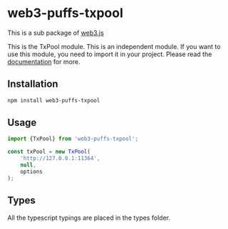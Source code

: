 # web3-puffs-txpool

This is a sub package of [web3.js][repo]

This is the TxPool module. This is an independent module. If you want to use this module, you need to import it in your project.
Please read the [documentation][docs] for more.

## Installation

```bash
npm install web3-puffs-txpool
```

## Usage

```js
import {TxPool} from 'web3-puffs-txpool';

const txPool = new TxPool(
    'http://127.0.0.1:11364',
    null,
    options
);
```

## Types

All the typescript typings are placed in the types folder.

[docs]: http://web3js.readthedocs.io/en/1.0/
[repo]: https://github.com/puffscoin/web3.js

